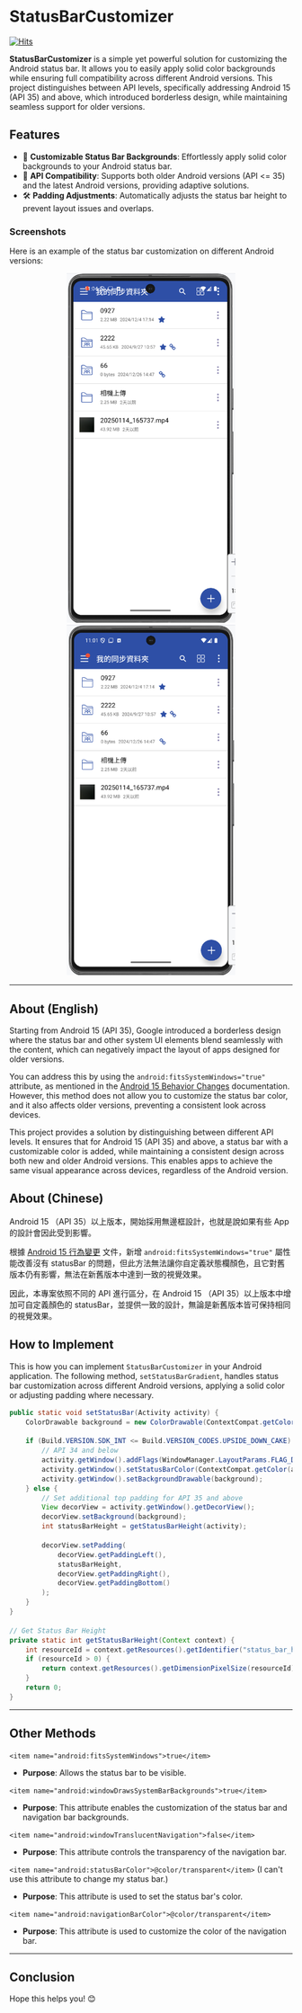 # StatusBarCustomizer

[![Hits](https://hits.seeyoufarm.com/api/count/incr/badge.svg?url=https%3A%2F%2Fgithub.com%2Foakleychen0707%2FStatusBarCustomizer&count_bg=%23473DC8&title_bg=%23555555&icon=&icon_color=%23E7E7E7&title=hits&edge_flat=false)](https://hits.seeyoufarm.com)

**StatusBarCustomizer** is a simple yet powerful solution for customizing the Android status bar. It allows you to easily apply solid color backgrounds while ensuring full compatibility across different Android versions. This project distinguishes between API levels, specifically addressing Android 15 (API 35) and above, which introduced borderless design, while maintaining seamless support for older versions.

## Features

- 🎨 **Customizable Status Bar Backgrounds**: Effortlessly apply solid color backgrounds to your Android status bar.
- 📱 **API Compatibility**: Supports both older Android versions (API <= 35) and the latest Android versions, providing adaptive solutions.
- 🛠️ **Padding Adjustments**: Automatically adjusts the status bar height to prevent layout issues and overlaps.

### Screenshots

Here is an example of the status bar customization on different Android versions:
<p align="center">
  <img src="Old.png" width="300" />
  <img src="New.png" width="300" />
</p>

---

## About (English)

Starting from Android 15 (API 35), Google introduced a borderless design where the status bar and other system UI elements blend seamlessly with the content, which can negatively impact the layout of apps designed for older versions. 

You can address this by using the `android:fitsSystemWindows="true"` attribute, as mentioned in the [Android 15 Behavior Changes](https://developer.android.com/about/versions/15/behavior-changes-15) documentation. However, this method does not allow you to customize the status bar color, and it also affects older versions, preventing a consistent look across devices.

This project provides a solution by distinguishing between different API levels. It ensures that for Android 15 (API 35) and above, a status bar with a customizable color is added, while maintaining a consistent design across both new and older Android versions. This enables apps to achieve the same visual appearance across devices, regardless of the Android version.


## About (Chinese)

Android 15 （API 35）以上版本，開始採用無邊框設計，也就是說如果有些 App 的設計會因此受到影響。

根據 [Android 15 行為變更](https://developer.android.com/about/versions/15/behavior-changes-15?hl=zh-tw) 文件，新增  `android:fitsSystemWindows="true"`  屬性能改善沒有 statusBar 的問題，但此方法無法讓你自定義狀態欄顏色，且它對舊版本仍有影響，無法在新舊版本中達到一致的視覺效果。

因此，本專案依照不同的 API 進行區分，在 Android 15 （API 35）以上版本中增加可自定義顏色的  statusBar，並提供一致的設計，無論是新舊版本皆可保持相同的視覺效果。


## How to Implement

This is how you can implement `StatusBarCustomizer`  in your Android application. The following method, `setStatusBarGradient`, handles status bar customization across different Android versions, applying a solid color or adjusting padding where necessary.

```java
public static void setStatusBar(Activity activity) {
    ColorDrawable background = new ColorDrawable(ContextCompat.getColor(activity, R.color.color_primary));

    if (Build.VERSION.SDK_INT <= Build.VERSION_CODES.UPSIDE_DOWN_CAKE) {
        // API 34 and below
        activity.getWindow().addFlags(WindowManager.LayoutParams.FLAG_DRAWS_SYSTEM_BAR_BACKGROUNDS);
        activity.getWindow().setStatusBarColor(ContextCompat.getColor(activity, android.R.color.transparent));
        activity.getWindow().setBackgroundDrawable(background);
    } else {
        // Set additional top padding for API 35 and above
        View decorView = activity.getWindow().getDecorView();
        decorView.setBackground(background);
        int statusBarHeight = getStatusBarHeight(activity);

        decorView.setPadding(
            decorView.getPaddingLeft(),
            statusBarHeight,
            decorView.getPaddingRight(),
            decorView.getPaddingBottom()
        );
    }
}

// Get Status Bar Height
private static int getStatusBarHeight(Context context) {
    int resourceId = context.getResources().getIdentifier("status_bar_height", "dimen", "android");
    if (resourceId > 0) {
        return context.getResources().getDimensionPixelSize(resourceId);
    }
    return 0;
}
```

---

## Other Methods

`<item name="android:fitsSystemWindows">true</item>`
- **Purpose**: Allows the status bar to be visible.

`<item name="android:windowDrawsSystemBarBackgrounds">true</item>`
- **Purpose**: This attribute enables the customization of the status bar and navigation bar backgrounds.

`<item name="android:windowTranslucentNavigation">false</item>`
- **Purpose**: This attribute controls the transparency of the navigation bar.

`<item name="android:statusBarColor">@color/transparent</item>` (I can't use this attribute to change my status bar.)
- **Purpose**: This attribute is used to set the status bar's color.

`<item name="android:navigationBarColor">@color/transparent</item>`
- **Purpose**: This attribute is used to customize the color of the navigation bar.

---

## Conclusion

Hope this helps you! 😊
